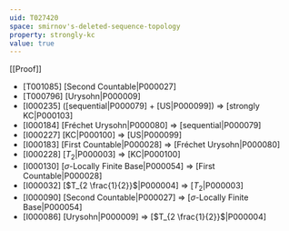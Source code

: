 ```yaml
---
uid: T027420
space: smirnov's-deleted-sequence-topology
property: strongly-kc
value: true
---
```

[[Proof]]

* [T001085] [Second Countable|P000027]
* [T000796] [Urysohn|P000009]
* [I000235] ([sequential|P000079] + [US|P000099]) => [strongly KC|P000103]
* [I000184] [Fréchet Urysohn|P000080] => [sequential|P000079]
* [I000227] [KC|P000100] => [US|P000099]
* [I000183] [First Countable|P000028] => [Fréchet Urysohn|P000080]
* [I000228] [$T_2$|P000003] => [KC|P000100]
* [I000130] [$\sigma$-Locally Finite Base|P000054] => [First Countable|P000028]
* [I000032] [$T_{2 \frac{1}{2}}$|P000004] => [$T_2$|P000003]
* [I000090] [Second Countable|P000027] => [$\sigma$-Locally Finite Base|P000054]
* [I000086] [Urysohn|P000009] => [$T_{2 \frac{1}{2}}$|P000004]

